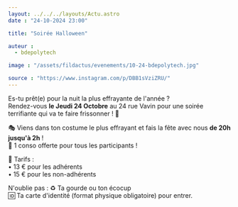 ```yaml
---
layout: ../../../layouts/Actu.astro
date : "24-10-2024 23:00"

title: "Soirée Halloween"

auteur :
  - bdepolytech

image : "/assets/fildactus/evenements/10-24-bdepolytech.jpg"

source : "https://www.instagram.com/p/DBB1sVziZRU/"
---
```


Es-tu prêt(e) pour la nuit la plus effrayante de l'année ?  
Rendez-vous __le Jeudi 24 Octobre__ au 24 rue Vavin pour une soirée terrifiante qui va te faire frissonner ! 🎃

🎭 Viens dans ton costume le plus effrayant et fais la fête avec nous __de 20h jusqu'à 2h__ !  
🍹 1 conso offerte pour tous les participants !

💸 Tarifs :  
• 13 € pour les adhérents  
• 15 € pour les non-adhérents

N'oublie pas : ♻️ Ta gourde ou ton écocup  
🆔 Ta carte d'identité (format physique obligatoire) pour entrer.